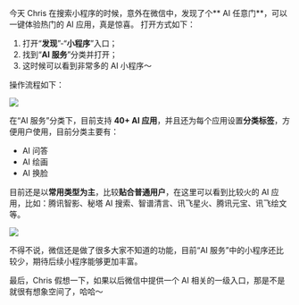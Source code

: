 今天 Chris 在搜索小程序的时候，意外在微信中，发现了个** AI 任意门**，可以一键体验热门的 AI 应用，真是惊喜。
打开方式如下：

1. 打开“**发现**”-“**小程序**”入口；
2. 找到“**AI 服务**”分类并打开；
3. 这时候可以看到非常多的 AI 小程序～

操作流程如下：

![](https://cdn.nlark.com/yuque/0/2024/png/186051/1723965379248-0b790324-4255-4990-b84f-57eb1b661420.png#averageHue=%23f6f4f4&clientId=ube31529e-04ac-4&from=paste&height=3270&id=ua1fd39ec&originHeight=3270&originWidth=4652&originalType=binary&ratio=1&rotation=0&showTitle=false&size=2852637&status=done&style=none&taskId=u4749df87-ce33-47f5-b8c6-6410ebd65c8&title=&width=4652)

在“AI 服务”分类下，目前支持 **40+ AI 应用**，并且还为每个应用设置**分类标签**，方便用户使用，目前分类主要有：

- AI 问答
- AI 绘画
- AI 换脸

目前还是以**常用类型为主**，比较**贴合普通用户**，在这里可以看到比较火的 AI 应用，比如：腾讯智影、秘塔 AI 搜索、智谱清言、讯飞星火、腾讯元宝、讯飞绘文等。

![](https://cdn.nlark.com/yuque/0/2024/png/186051/1723966166571-cfbeab57-8c3d-40ad-bbc4-0b8c9d78b34d.png#averageHue=%23dde8d8&clientId=ube31529e-04ac-4&from=paste&height=3270&id=uc1b1b707&originHeight=3270&originWidth=4652&originalType=binary&ratio=1&rotation=0&showTitle=false&size=1810395&status=done&style=none&taskId=u66b660a2-3b05-43ea-9ca5-a05f04ef816&title=&width=4652)

不得不说，微信还是做了很多大家不知道的功能，目前“AI 服务”中的小程序还比较少，期待后续小程序能够更加丰富。

最后，Chris 假想一下，如果以后微信中提供一个 AI 相关的一级入口，那是不是就很有想象空间了，哈哈～
